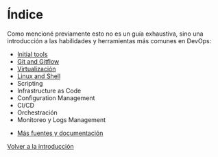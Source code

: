 # Índice

Como mencioné previamente esto no es un guía exhaustiva, sino una introducción a las habilidades y herramientas más comunes en DevOps:

- [Initial tools](initial_tools.md)
- [Git and Gitflow](git.md)
- [Virtualización](virtualization.md)
- [Linux and Shell](linux.md)
- Scripting
- Infrastructure as Code
- Configuration Management
- CI/CD
- Orchestración
- Monitoreo y Logs Management

* [Más fuentes y documentación](external_links.md)

[Volver a la introducción](../README.md)
